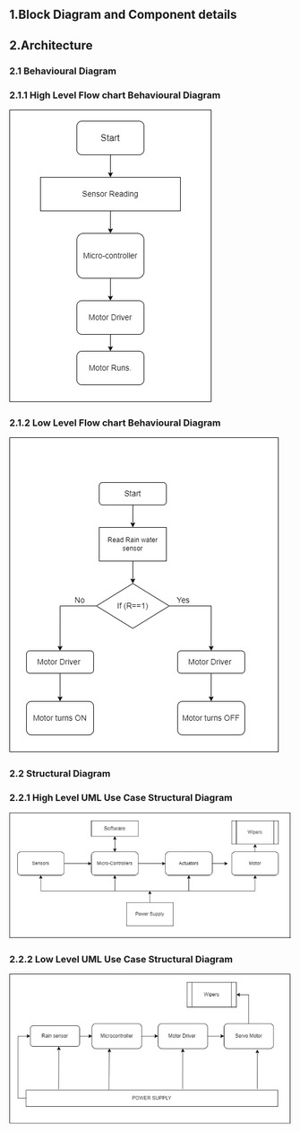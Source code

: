 ## 1.Block Diagram and Component details



## 2.Architecture
   ### 2.1 Behavioural Diagram
   
   ### 2.1.1 High Level Flow chart Behavioural Diagram
   ![](/Project/6_ImagesAndVideos/Behavioural%20%20HLD.png)
   
   ### 2.1.2 Low Level Flow chart Behavioural Diagram
   ![](/Project/6_ImagesAndVideos/Behavioural%20LLD.png)
   
   ### 2.2 Structural Diagram
   ### 2.2.1 High Level UML Use Case Structural Diagram
   ![](/Project/6_ImagesAndVideos/Structural%20HLD.png)
   
   ### 2.2.2 Low Level UML Use Case Structural Diagram
   ![](/Project/6_ImagesAndVideos/Structural%20LLD.png)
